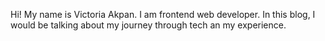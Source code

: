 Hi! My name is Victoria Akpan. I am frontend web developer. In this blog, I would be talking about my journey through tech an my experience.
